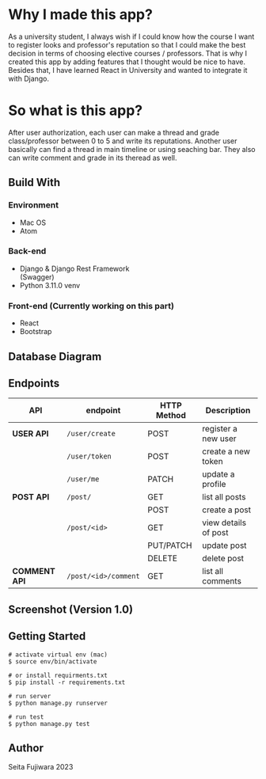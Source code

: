 # Why I made this app?
As a university student, I always wish if I could know how the course I want to register looks and professor's reputation so that I could make the best decision in terms of choosing elective courses / professors.
That is why I created this app by adding features that I thought would be nice to have. Besides that, I have learned React in University and wanted to integrate it with Django.


# So what is this app?
After user authorization, each user can make a thread and grade class/professor between 0 to 5 and write its reputations. Another user basically can find a thread in main timeline or using seaching bar.
They also can write comment and grade in its theread as well. 


## Build With

### Environment
- Mac OS
- Atom

### Back-end 
- Django & Django Rest Framework <br>
  (Swagger)
- Python 3.11.0 venv
  
### Front-end (Currently working on this part)
- React
- Bootstrap

## Database Diagram


## Endpoints
| API | endpoint | HTTP Method | Description |
| --- | --- | --- | --- |
| **USER API** | `/user/create` | POST | register a new user |
| | `/user/token` | POST | create a new token |
| | `/user/me` | PATCH | update a profile |
| **POST API** | `/post/` | GET| list all posts |
| | | POST | create a post |
| | `/post/<id>` | GET | view details of post |
| | | PUT/PATCH | update post |
| | | DELETE | delete post |
| **COMMENT API** | `/post/<id>/comment` | GET| list all comments |



## Screenshot (Version 1.0)


## Getting Started

```
# activate virtual env (mac)
$ source env/bin/activate

# or install requirments.txt
$ pip install -r requirements.txt

# run server
$ python manage.py runserver

# run test
$ python manage.py test
```

## Author
Seita Fujiwara 2023
